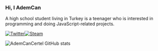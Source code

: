 ### Hi, I AdemCan
A high school student living in Turkey is a teenager who is interested in programming and doing JavaScript-related projects.

<a href="https://twitter.com/CertelAdemCan" target="_blank"><img align="center" alt="Twitter" src="https://img.shields.io/badge/-Twitter-1DA1F2?style=flat-square&logo=twitter&logoColor=white" /></a><a href="https://steamcommunity.com/id/ademcancertel/" target="_blank"><img align="center" alt="Steam" src="https://img.shields.io/badge/-Steam-171a21?style=flat-square&logo=steam&logoColor=white"/></a>

![AdemCanCertel GitHub stats](https://github-readme-stats.vercel.app/api?username=AdemCanCertel&show_icons=true&bg_color=264653&title_color=e76f51&text_color=FFFFFF&icon_color=e5989b&border_radius=10&show_icons=true&hide_border=true&hide=issues&hide_title=true&include_all_commits=true&count_private=true)

